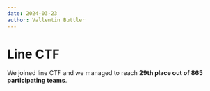 ```yaml
---
date: 2024-03-23
author: Vallentin Buttler
---
```


# Line CTF

We joined line CTF and we managed to reach **29th place out of 865 participating teams**.